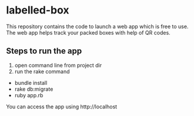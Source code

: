 # labelled-box
This repository contains the code to launch a web app which is free to use. 
The web app helps track your packed boxes with help of QR codes. 

## Steps to run the app
1. open command line from project dir
2. run the rake command
  * bundle install
  * rake db:migrate
  * ruby app.rb

You can access the app using http://localhost
